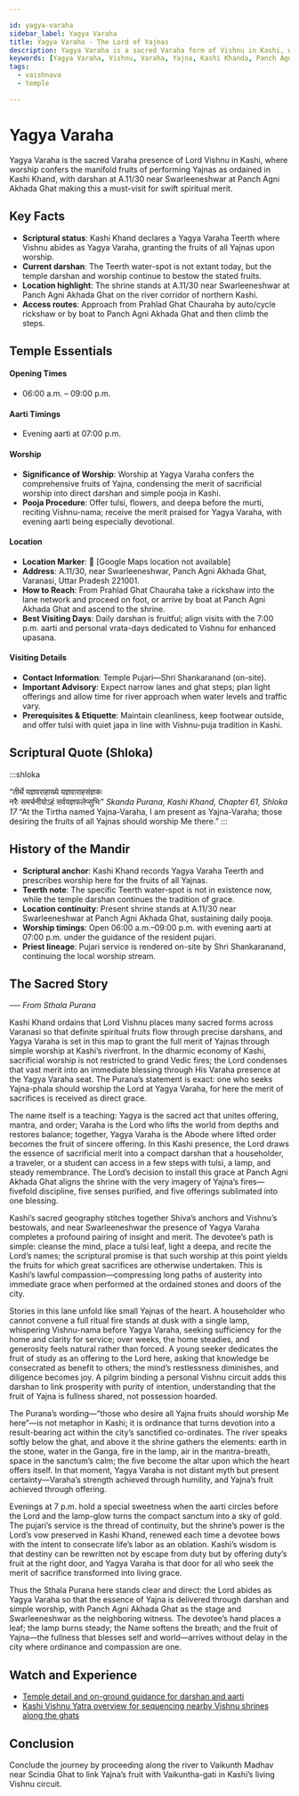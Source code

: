 ```yaml
---

id: yagya-varaha
sidebar_label: Yagya Varaha
title: Yagya Varaha - The Lord of Yajnas
description: Yagya Varaha is a sacred Varaha form of Vishnu in Kashi, where worship confers the fruits of all Yajnas as ordained in Kashi Khanda.
keywords: [Yagya Varaha, Vishnu, Varaha, Yajna, Kashi Khanda, Panch Agni Akhada Ghat]
tags:
  - vaishnava
  - temple

---
```


# Yagya Varaha

Yagya Varaha is the sacred Varaha presence of Lord Vishnu in Kashi, where worship confers the manifold fruits of performing Yajnas as ordained in Kashi Khand, with darshan at A.11/30 near Swarleeneshwar at Panch Agni Akhada Ghat making this a must-visit for swift spiritual merit.

## Key Facts

  * **Scriptural status**: Kashi Khand declares a Yagya Varaha Teerth where Vishnu abides as Yagya Varaha, granting the fruits of all Yajnas upon worship.
  * **Current darshan**: The Teerth water-spot is not extant today, but the temple darshan and worship continue to bestow the stated fruits.
  * **Location highlight**: The shrine stands at A.11/30 near Swarleeneshwar at Panch Agni Akhada Ghat on the river corridor of northern Kashi.
  * **Access routes**: Approach from Prahlad Ghat Chauraha by auto/cycle rickshaw or by boat to Panch Agni Akhada Ghat and then climb the steps.

## Temple Essentials

#### Opening Times

  * 06:00 a.m. – 09:00 p.m.

#### Aarti Timings

  * Evening aarti at 07:00 p.m.

#### Worship

  * **Significance of Worship**: Worship at Yagya Varaha confers the comprehensive fruits of Yajna, condensing the merit of sacrificial worship into direct darshan and simple pooja in Kashi.
  * **Pooja Procedure**: Offer tulsi, flowers, and deepa before the murti, reciting Vishnu-nama; receive the merit praised for Yagya Varaha, with evening aarti being especially devotional.

#### Location

  * **Location Marker**: 📍 [Google Maps location not available]
  * **Address**: A.11/30, near Swarleeneshwar, Panch Agni Akhada Ghat, Varanasi, Uttar Pradesh 221001.
  * **How to Reach**: From Prahlad Ghat Chauraha take a rickshaw into the lane network and proceed on foot, or arrive by boat at Panch Agni Akhada Ghat and ascend to the shrine.
  * **Best Visiting Days**: Daily darshan is fruitful; align visits with the 7:00 p.m. aarti and personal vrata-days dedicated to Vishnu for enhanced upasana.

#### Visiting Details

  * **Contact Information**: Temple Pujari—Shri Shankaranand (on-site).
  * **Important Advisory**: Expect narrow lanes and ghat steps; plan light offerings and allow time for river approach when water levels and traffic vary.
  * **Prerequisites & Etiquette**: Maintain cleanliness, keep footwear outside, and offer tulsi with quiet japa in line with Vishnu-puja tradition in Kashi.

## Scriptural Quote (Shloka)

:::shloka

<Verse>
“तीर्थे यज्ञवराहाख्ये यज्ञवाराहसंज्ञकः <br/>
नरैः समर्चनीयोऽहं सर्वयज्ञफलेप्सुभिः”
</Verse>

<Source>
<em> Skanda Purana, Kashi Khand, Chapter 61, Shloka 17 </em>
</Source>

<Translation>
“At the Tirtha named Yajna-Varaha, I am present as Yajna-Varaha; those desiring the fruits of all Yajnas should worship Me there.”
</Translation>
:::

## History of the Mandir

  * **Scriptural anchor**: Kashi Khand records Yagya Varaha Teerth and prescribes worship here for the fruits of all Yajnas.
  * **Teerth note**: The specific Teerth water-spot is not in existence now, while the temple darshan continues the tradition of grace.
  * **Location continuity**: Present shrine stands at A.11/30 near Swarleeneshwar at Panch Agni Akhada Ghat, sustaining daily pooja.
  * **Worship timings**: Open 06:00 a.m.–09:00 p.m. with evening aarti at 07:00 p.m. under the guidance of the resident pujari.
  * **Priest lineage**: Pujari service is rendered on-site by Shri Shankaranand, continuing the local worship stream.

## The Sacred Story

*── From Sthala Purana*

Kashi Khand ordains that Lord Vishnu places many sacred forms across Varanasi so that definite spiritual fruits flow through precise darshans, and Yagya Varaha is set in this map to grant the full merit of Yajnas through simple worship at Kashi’s riverfront. In the dharmic economy of Kashi, sacrificial worship is not restricted to grand Vedic fires; the Lord condenses that vast merit into an immediate blessing through His Varaha presence at the Yagya Varaha seat. The Purana’s statement is exact: one who seeks Yajna-phala should worship the Lord at Yagya Varaha, for here the merit of sacrifices is received as direct grace.

The name itself is a teaching: Yagya is the sacred act that unites offering, mantra, and order; Varaha is the Lord who lifts the world from depths and restores balance; together, Yagya Varaha is the Abode where lifted order becomes the fruit of sincere offering. In this Kashi presence, the Lord draws the essence of sacrificial merit into a compact darshan that a householder, a traveler, or a student can access in a few steps with tulsi, a lamp, and steady remembrance. The Lord’s decision to install this grace at Panch Agni Akhada Ghat aligns the shrine with the very imagery of Yajna’s fires—fivefold discipline, five senses purified, and five offerings sublimated into one blessing.

Kashi’s sacred geography stitches together Shiva’s anchors and Vishnu’s bestowals, and near Swarleeneshwar the presence of Yagya Varaha completes a profound pairing of insight and merit. The devotee’s path is simple: cleanse the mind, place a tulsi leaf, light a deepa, and recite the Lord’s names; the scriptural promise is that such worship at this point yields the fruits for which great sacrifices are otherwise undertaken. This is Kashi’s lawful compassion—compressing long paths of austerity into immediate grace when performed at the ordained stones and doors of the city.

Stories in this lane unfold like small Yajnas of the heart. A householder who cannot convene a full ritual fire stands at dusk with a single lamp, whispering Vishnu-nama before Yagya Varaha, seeking sufficiency for the home and clarity for service; over weeks, the home steadies, and generosity feels natural rather than forced. A young seeker dedicates the fruit of study as an offering to the Lord here, asking that knowledge be consecrated as benefit to others; the mind’s restlessness diminishes, and diligence becomes joy. A pilgrim binding a personal Vishnu circuit adds this darshan to link prosperity with purity of intention, understanding that the fruit of Yajna is fullness shared, not possession hoarded.

The Purana’s wording—“those who desire all Yajna fruits should worship Me here”—is not metaphor in Kashi; it is ordinance that turns devotion into a result-bearing act within the city’s sanctified co-ordinates. The river speaks softly below the ghat, and above it the shrine gathers the elements: earth in the stone, water in the Ganga, fire in the lamp, air in the mantra-breath, space in the sanctum’s calm; the five become the altar upon which the heart offers itself. In that moment, Yagya Varaha is not distant myth but present certainty—Varaha’s strength achieved through humility, and Yajna’s fruit achieved through offering.

Evenings at 7 p.m. hold a special sweetness when the aarti circles before the Lord and the lamp-glow turns the compact sanctum into a sky of gold. The pujari’s service is the thread of continuity, but the shrine’s power is the Lord’s vow preserved in Kashi Khand, renewed each time a devotee bows with the intent to consecrate life’s labor as an oblation. Kashi’s wisdom is that destiny can be rewritten not by escape from duty but by offering duty’s fruit at the right door, and Yagya Varaha is that door for all who seek the merit of sacrifice transformed into living grace.

Thus the Sthala Purana here stands clear and direct: the Lord abides as Yagya Varaha so that the essence of Yajna is delivered through darshan and simple worship, with Panch Agni Akhada Ghat as the stage and Swarleeneshwar as the neighboring witness. The devotee’s hand places a leaf; the lamp burns steady; the Name softens the breath; and the fruit of Yajna—the fullness that blesses self and world—arrives without delay in the city where ordinance and compassion are one.

## Watch and Experience

  * [Temple detail and on-ground guidance for darshan and aarti](https://varanasitemples.in/category/vishnu-temples/yagya-varaha/)
  * [Kashi Vishnu Yatra overview for sequencing nearby Vishnu shrines along the ghats](https://kashi.gov.in/varanasi-yatra/kashi-vishnu-yatra)

## Conclusion

Conclude the journey by proceeding along the river to Vaikunth Madhav near Scindia Ghat to link Yajna’s fruit with Vaikuntha-gati in Kashi’s living Vishnu circuit.
